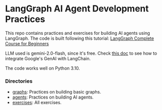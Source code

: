 # LangGraph AI Agent Development Practices

This repo contains practices and exercises for building AI agents using LangGraph.
The code is built following this tutorial:
[LangGraph Complete Course for Beginners](https://www.youtube.com/watch?v=jGg_1h0qzaM)


LLM used is gemini-2.0-flash, since it's free.
Check [this doc](https://python.langchain.com/docs/integrations/chat/google_generative_ai/) to see how to integrate Google's GenAI with LangChain. 


The code works well on Python 3.10.


### Directories
- [graphs](/graphs/): Practices on building basic graphs.
- [agents](/agents/): Practices on building AI agents.
- [exercises](/exercises/): All exercises.


